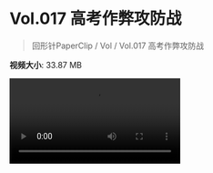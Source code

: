 # Vol.017 高考作弊攻防战

> 回形针PaperClip / Vol / Vol.017 高考作弊攻防战

**视频大小**: 33.87 MB

<div class="video"><video src="https://file.hsyhx.top/video/PaperClip/Vol/017.mp4" controls preload>🤔 您的浏览器不支持 video 标签</video></div>